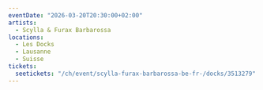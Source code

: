 ```yaml
---
eventDate: "2026-03-20T20:30:00+02:00"
artists:
  - Scylla & Furax Barbarossa
locations:
  - Les Docks
  - Lausanne
  - Suisse
tickets:
  seetickets: "/ch/event/scylla-furax-barbarossa-be-fr-/docks/3513279"
---
```

